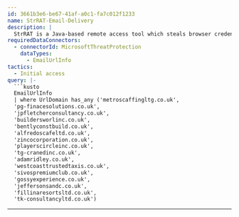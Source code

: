 ```yaml
---
id: 3661b3e6-be67-41af-a0c1-fa7c012f1233
name: StrRAT-Email-Delivery
description: |
  StrRAT is a Java-based remote access tool which steals browser credentials, logs keystrokes and take remote control of infected systems. It also has a module to download additional payload onto to the infected machine based on C2 server command. Additionally, this threat also has a ransomware encryption/decryption module which appends .crimson extension.
requiredDataConnectors:
  - connectorId: MicrosoftThreatProtection
    dataTypes:
      - EmailUrlInfo
tactics:
  - Initial access
query: |-
  ```kusto
  EmailUrlInfo
  | where UrlDomain has_any ('metroscaffingltg.co.uk',
  'pg-finacesolutions.co.uk',
  'jpfletcherconsultancy.co.uk',
  'buildersworlinc.co.uk',
  'bentlyconstbuild.co.uk',
  'alfredoscafeltd.co.uk',
  'zincocorporation.co.uk',
  'playerscircleinc.co.uk',
  'tg-cranedinc.co.uk',
  'adamridley.co.uk',
  'westcoasttrustedtaxis.co.uk',
  'sivospremiumclub.co.uk',
  'gossyexperience.co.uk',
  'jeffersonsandc.co.uk',
  'fillinaresortsltd.co.uk',
  'tk-consultancyltd.co.uk')
  ```
---
```


